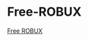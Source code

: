 # Free-ROBUX
[Free ROBUX](https://www.google.com/url?sa=i&url=https%3A%2F%2Ftenor.com%2Fsearch%2Fpranked-gifs&psig=AOvVaw2oTS3uFOGws66_BKXh2Wog&ust=1726130962933000&source=images&cd=vfe&opi=89978449&ved=0CBMQjRxqFwoTCLDKnI3BuogDFQAAAAAdAAAAABAJ)
